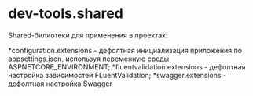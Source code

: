 # dev-tools.shared

Shared-билиотеки для применения в проектах:

*configuration.extensions - дефолтная инициализация приложения по appsettings.json, используя переменную среды ASPNETCORE_ENVIRONMENT;
*fluentvalidation.extensions - дефолтная настройка зависимостей FLuentValidation;
*swagger.extensions - дефолтная настройка Swagger
